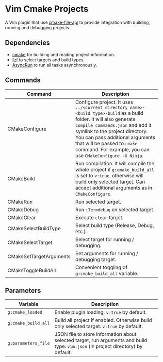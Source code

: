 # Vim Cmake Projects

A Vim plugin that use [cmake-file-api](https://cmake.org/cmake/help/latest/manual/cmake-file-api.7.html#codemodel-version-2) to provide integration with building, running and debugging projects.

## Dependencies

- [cmake](https://cmake.org) for building and reading project information.
- [fzf](https://github.com/skywind3000/asyncrun.vim) to select targets and build types.
- [AsyncRun](https://github.com/skywind3000/asyncrun.vim) to run all tasks asynchronously.

## Commands

| Command                 | Description                                                                                                                                                                                                                                                                                                             |
| ----------------------- | ----------------------------------------------------------------------------------------------------------------------------------------------------------------------------------------------------------------------------------------------------------------------------------------------------------------------- |
| CMakeConfigure          | Configure project. It uses `../<current directory name>-<build type>-build` as a build folder. It will also generate `compile_commands.json` and add it symlink to the project directory. You can pass additional arguments that will be passed to `cmake` command. For example, you can use `CMakeConfigure -G Ninja`. |
| CMakeBuild              | Run compilation. It will compile the whole project if `g:cmake_build_all` is set to `v:true`, otherwise will build only selected target. Can accept additional arguments as in `CMakeConfigure`.                                                                                                                        |
| CMakeRun                | Run selected target.                                                                                                                                                                                                                                                                                                    |
| CMakeDebug              | Run `:Termdebug` on selected target.                                                                                                                                                                                                                                                                                    |
| CMakeClear              | Execute `clear` target.                                                                                                                                                                                                                                                                                    |
| CMakeSelectBuildType    | Select build type (Release, Debug, etc.).                                                                                                                                                                                                                                                                               |
| CMakeSelectTarget       | Select target for running / debugging.                                                                                                                                                                                                                                                                                  |
| CMakeSetTargetArguments | Set arguments for running / debugging target.                                                                                                                                                                                                                                                                           |
| CMakeToggleBuildAll     | Convenient toggling of `g:cmake_build_all` variable.                                                                                                                                                                                                                                                                    |

## Parameters

| Variable            | Description                                                                                                                       |
| ------------------- | --------------------------------------------------------------------------------------------------------------------------------- |
| `g:cmake_loaded`    | Enable plugin loading. `v:true` by default.                                                                                       |
| `g:cmake_build_all` | Build all project if enabled. Otherwise build only selected target. `v:true` by default.                                          |
| `g:parameters_file` | JSON file to store information about selected target, run arguments and build type. `vim.json` (in project directory) by default. |
